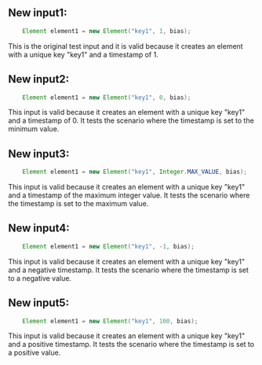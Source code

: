 ## New input1:
```java
    Element element1 = new Element("key1", 1, bias);
```
This is the original test input and it is valid because it creates an element with a unique key "key1" and a timestamp of 1.

## New input2:
```java
    Element element1 = new Element("key1", 0, bias);
```
This input is valid because it creates an element with a unique key "key1" and a timestamp of 0. It tests the scenario where the timestamp is set to the minimum value.

## New input3:
```java
    Element element1 = new Element("key1", Integer.MAX_VALUE, bias);
```
This input is valid because it creates an element with a unique key "key1" and a timestamp of the maximum integer value. It tests the scenario where the timestamp is set to the maximum value.

## New input4:
```java
    Element element1 = new Element("key1", -1, bias);
```
This input is valid because it creates an element with a unique key "key1" and a negative timestamp. It tests the scenario where the timestamp is set to a negative value.

## New input5:
```java
    Element element1 = new Element("key1", 100, bias);
```
This input is valid because it creates an element with a unique key "key1" and a positive timestamp. It tests the scenario where the timestamp is set to a positive value.